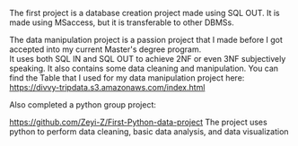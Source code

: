 The first project is a database creation project made using SQL OUT. It is made using MSaccess, but it is transferable to other DBMSs.


The data manipulation project is a passion project that I made before I got accepted into my current Master's degree program.  
It uses both SQL IN and SQL OUT to achieve 2NF or even 3NF subjectively speaking.
It also contains some data cleaning and manipulation.
You can find the Table that I used for my data manipulation project here: https://divvy-tripdata.s3.amazonaws.com/index.html


Also completed a python group project:

https://github.com/Zeyi-Z/First-Python-data-project
The project uses python to perform data cleaning, basic data analysis, and data visualization
